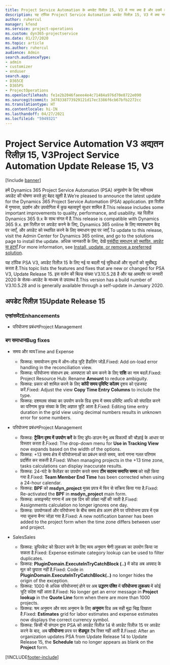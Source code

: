 ```yaml
---
title: Project Service Automation के अपडेट रिलीज़ 15, V3 में नया क्या है और उसमें क्या परिवर्तन हुआ है
description: यह टॉपिक Project Service Automation अपडेट रिलीज़ 15, V3 में क्या नया है, इसके बारे में जानकारी प्रदान करता है.
author: ruhercul
manager: kfend
ms.service: project-operations
ms.custom: dyn365-projectservice
ms.date: 01/27/2020
ms.topic: article
ms.author: ruhercul
audience: Admin
search.audienceType:
- admin
- customizer
- enduser
search.app:
- D365CE
- D365PS
- ProjectOperations
ms.openlocfilehash: fe1e2b2046faeee4e4c71484a976d70e8722e090
ms.sourcegitcommit: 3d78338773929121d17ec3386f6cb67bfb2272cc
ms.translationtype: HT
ms.contentlocale: hi-IN
ms.lasthandoff: 04/27/2021
ms.locfileid: "5949321"
---
```

# <a name="project-service-automation-update-release-15-v3"></a><span data-ttu-id="668ad-103">Project Service Automation V3 अद्यतन रिलीज़ 15, V3</span><span class="sxs-lookup"><span data-stu-id="668ad-103">Project Service Automation Update Release 15, V3</span></span>

[!include [banner](../includes/psa-now-project-operations.md)]

<span data-ttu-id="668ad-104">हमें Dynamics 365 Project Service Automation (PSA) अनुप्रयोग के लिए नवीनतम अपडेट की घोषणा करते हुए बेहद खुशी है.</span><span class="sxs-lookup"><span data-stu-id="668ad-104">We’re pleased to announce the latest update for the Dynamics 365 Project Service Automation (PSA) application.</span></span> <span data-ttu-id="668ad-105">इस रिलीज़ में गुणवत्ता, प्रदर्शन और उपयोगिता में कुछ महत्वपूर्ण सुधार शामिल हैं.</span><span class="sxs-lookup"><span data-stu-id="668ad-105">This release includes some important improvements to quality, performance, and usability.</span></span> <span data-ttu-id="668ad-106">यह रिलीज़ Dynamics 365 9.x के साथ संगत में है.</span><span class="sxs-lookup"><span data-stu-id="668ad-106">This release is compatible with Dynamics 365 9.x.</span></span> <span data-ttu-id="668ad-107">इस रिलीज़ पर अपडेट करने के लिए, Dynamics 365 online के लिए व्यवस्थापन केंद्र पर जाएँ, और अपडेट को स्थापित करने के लिए समाधान पृष्ठ पर जाएँ.</span><span class="sxs-lookup"><span data-stu-id="668ad-107">To update to this release, visit the Admin Center for Dynamics 365 online, and go to the solutions page to install the update.</span></span> <span data-ttu-id="668ad-108">अधिक जानकारी के लिए, देखें [पसंदीदा समाधान को स्थापित, अपडेट या हटाएँ](/power-platform/admin/install-remove-preferred-solution).</span><span class="sxs-lookup"><span data-stu-id="668ad-108">For more information, see [Install, update, or remove a preferred solution](/power-platform/admin/install-remove-preferred-solution).</span></span>

<span data-ttu-id="668ad-109">यह टॉपिक PSA V3, अपडेट रिलीज़ 15 के लिए नई या बदली गई सुविधाओं और सुधारों को सूचीबद्ध करता है.</span><span class="sxs-lookup"><span data-stu-id="668ad-109">This topic lists the features and fixes that are new or changed for PSA V3, Update Release 15.</span></span> <span data-ttu-id="668ad-110">इस वर्ज़न की बिल्ड संख्या V3.10.5.28 है और यह आमतौर पर जनवरी 2020 के सेल्फ-अपडेट के माध्यम से उपलब्ध है.</span><span class="sxs-lookup"><span data-stu-id="668ad-110">This version has a build number of V3.10.5.28 and is generally available through a self-update in January 2020.</span></span>

## <a name="update-release-15"></a><span data-ttu-id="668ad-111">अपडेट रिलीज़ 15</span><span class="sxs-lookup"><span data-stu-id="668ad-111">Update Release 15</span></span> 

### <a name="enhancements"></a><span data-ttu-id="668ad-112">एन्हांसमेंट</span><span class="sxs-lookup"><span data-stu-id="668ad-112">Enhancements</span></span>

- <span data-ttu-id="668ad-113">परियोजना प्रबंधन</span><span class="sxs-lookup"><span data-stu-id="668ad-113">Project Management</span></span>

### <a name="bug-fixes"></a><span data-ttu-id="668ad-114">बग समाधान</span><span class="sxs-lookup"><span data-stu-id="668ad-114">Bug fixes</span></span>

- <span data-ttu-id="668ad-115">समय और व्यय</span><span class="sxs-lookup"><span data-stu-id="668ad-115">Time and Expense</span></span>

  - <span data-ttu-id="668ad-116">फिक्स्ड: समायोजन दृश्य में ऑन-लोड त्रुटि हैंडलिंग जोड़ें.</span><span class="sxs-lookup"><span data-stu-id="668ad-116">Fixed: Add on-load error handling in the reconciliation view.</span></span>
  - <span data-ttu-id="668ad-117">फिक्स्ड: परियोजना संसाधन हब: अस्पष्टता को कम करने के लिए **राशि** का नाम बदलें.</span><span class="sxs-lookup"><span data-stu-id="668ad-117">Fixed: Project Resource Hub: Rename **Amount** to reduce ambiguity.</span></span>
  - <span data-ttu-id="668ad-118">फिक्स्ड: प्रकार को शामिल करने के लिए **कॉपी समय पृविष्टि कॉलम** दृशय को एडजस्ट करें.</span><span class="sxs-lookup"><span data-stu-id="668ad-118">Fixed: Adjust the view **Copy Time Entry Columns** to include the type.</span></span>
  - <span data-ttu-id="668ad-119">फिक्स्ड: दशमलव संख्या का उपयोग करके ग्रिड दृश्य में समय प्रविष्टि अवधि को संपादित करने का परिणाम कुछ संख्या के लिए अज्ञात त्रुटि आता है.</span><span class="sxs-lookup"><span data-stu-id="668ad-119">Fixed: Editing time entry duration in the grid view using decimal numbers results in unknown error for some numbers.</span></span>

- <span data-ttu-id="668ad-120">परियोजना प्रबंधन</span><span class="sxs-lookup"><span data-stu-id="668ad-120">Project Management</span></span>

  - <span data-ttu-id="668ad-121">फिक्स्ड: **ट्रैकिंग दृश्य में उपयोग करें** के लिए ड्रॉप-डाउन मेनू अब विकल्पों की चौड़ाई के आधार पर विस्तार करता है.</span><span class="sxs-lookup"><span data-stu-id="668ad-121">Fixed: The drop-down menu for **Use in Tracking View** now expands based on the width of the options.</span></span>
  - <span data-ttu-id="668ad-122">फिक्स्ड: +13 समय क्षेत्र में परियोजनाओं का प्रबंधन करते समय, कार्य गणना गलत परिणाम प्रदर्शित कर सकती है.</span><span class="sxs-lookup"><span data-stu-id="668ad-122">Fixed: When managing projects in the +13 time zone, tasks calculations can display inaccurate results.</span></span>
  - <span data-ttu-id="668ad-123">फिक्स्ड: 24-घंटे के कैलेंडर का उपयोग करते समय **टीम सदस्य समाप्ति समय** को सही किया गया है.</span><span class="sxs-lookup"><span data-stu-id="668ad-123">Fixed: **Team Member End Time** has been corrected when using a 24-hour calendar.</span></span>
  - <span data-ttu-id="668ad-124">फिक्स्ड: **BPF** को **msdyn_project** मुख्य प्रपत्र में फिर से सक्रिय किया गया है.</span><span class="sxs-lookup"><span data-stu-id="668ad-124">Fixed: Re-activated the **BPF** in **msdyn_project** main form.</span></span>
  - <span data-ttu-id="668ad-125">फिक्स्ड: असाइनमेंट गणना में अब एक दिन की उपेक्षा नहीं की जाती है.</span><span class="sxs-lookup"><span data-stu-id="668ad-125">Fixed: Assignments calculation no longer ignores one day.</span></span>
  - <span data-ttu-id="668ad-126">फ़िक्स्ड: उपयोगकर्ता और परियोजना के बीच समय क्षेत्र अलग होने पर परियोजना प्रपत्र में एक नया सूचना बैनर जोड़ा गया है.</span><span class="sxs-lookup"><span data-stu-id="668ad-126">Fixed: A new notification banner has been added to the project form when the time zone differs between user and project.</span></span>

- <span data-ttu-id="668ad-127">Sales</span><span class="sxs-lookup"><span data-stu-id="668ad-127">Sales</span></span>

  - <span data-ttu-id="668ad-128">फ़िक्स्ड: डुप्लिकेट को फ़िल्टर करने के लिए व्यय अनुमान श्रेणी लुकअप का उपयोग किया जा सकता है.</span><span class="sxs-lookup"><span data-stu-id="668ad-128">Fixed: Expense estimate category lookup can be used to filter duplicates.</span></span>
  - <span data-ttu-id="668ad-129">फ़िक्स्ड: **PluginDomain.ExecuteInTryCatchBlock (..)** में कोड अब अपवाद के मूल को छुपाता नहीं है.</span><span class="sxs-lookup"><span data-stu-id="668ad-129">Fixed: Code in **PluginDomain.ExecuteInTryCatchBlock(..)** no longer hides the origin of the exception.</span></span>
  - <span data-ttu-id="668ad-130">फ़िक्स्ड: 1000 से अधिक परियोजनाएं होने पर अब **उद्धरण पंक्ति** में **परियोजना लुकअप** में कोई त्रुटि संदेश नहीं आता है.</span><span class="sxs-lookup"><span data-stu-id="668ad-130">Fixed: No longer get an error message in **Project lookup** in the **Quote Line** form when there are more than 1000 projects.</span></span>
  - <span data-ttu-id="668ad-131">फ़िक्स्ड: श्रम अनुमान और व्यय अनुमान के लिए **अनुमान** ग्रिड अब सही मुद्रा चिह्न दिखाता है.</span><span class="sxs-lookup"><span data-stu-id="668ad-131">Fixed: **Estimates** grid for labor estimates and expense estimates now displays the correct currency symbol.</span></span>
  - <span data-ttu-id="668ad-132">फ़िक्स्ड: किसी भी संगठन द्वारा PSA को अपडेट रिलीज़ 14 से अपडेट रिलीज़ 15 पर अपडेट करने के बाद, अब **परियोजना** प्रपत्र पर **शेड्यूल** टैब रिक्त नहीं आती है.</span><span class="sxs-lookup"><span data-stu-id="668ad-132">Fixed: After an organization updates PSA from Update Release 14 to Update Release 15, the **Schedule** tab no longer appears as blank on the **Project** form.</span></span>


[!INCLUDE[footer-include](../includes/footer-banner.md)]